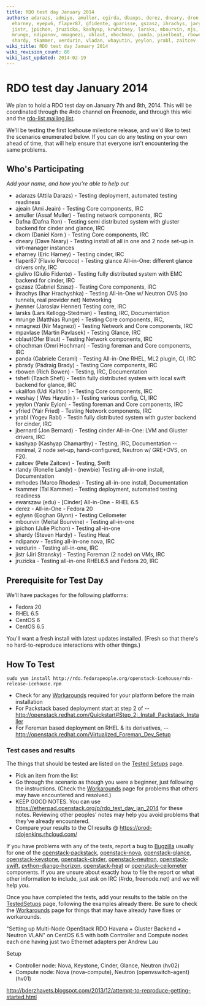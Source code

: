 ```yaml
---
title: RDO test day January 2014
authors: adarazs, admiyo, amuller, cgirda, dbaxps, derez, dneary, dron, edu, eglynn,
  eharney, eyepv6, flaper87, gfidente, gparisse, gszasz, ihrachys, jary, jbernard,
  jistr, jpichon, jruzicka, kashyap, krwhitney, larsks, mbourvin, mjs, mpavlase, mrhodes,
  mrunge, ndipanov, nmagnezi, oblaut, ohochman, panda, pixelbeat, rbowen, rlandy,
  shardy, tkammer, verdurin, vladan, whayutin, yeylon, yrabl, zaitcev
wiki_title: RDO test day January 2014
wiki_revision_count: 80
wiki_last_updated: 2014-02-19
---
```


# RDO test day January 2014

We plan to hold a RDO test day on January 7th and 8th, 2014. This will be coordinated through the #rdo channel on Freenode, and through this wiki and the [rdo-list mailing list](http://www.redhat.com/mailman/listinfo/rdo-list).

We'll be testing the first Icehouse milestone release, and we'd like to test the scenarios enumerated below. If you can do any testing on your own ahead of time, that will help ensure that everyone isn't encountering the same problems.

## Who's Participating

*Add your name, and how you're able to help out*

*   adarazs (Attila Darazs) - Testing deployment, automated testing readiness
*   ajeain (Ami Jeain) - Testing Core components, IRC
*   amuller (Assaf Muller) - Testing network components, IRC
*   Dafna (Dafna Ron) - Testing semi distributed system with gluster backend for cinder and glance, IRC
*   dkorn (Daniel Korn ) - Testing Core components, IRC
*   dneary (Dave Neary) - Testing install of all in one and 2 node set-up in virt-manager instances
*   eharney (Eric Harney) - Testing cinder, IRC
*   flaper87 (Flavio Percoco) - Testing glance All-in-One: different glance drivers only, IRC
*   giulivo (Giulio Fidente) - Testing fully distributed system with EMC backend for cinder, IRC
*   gszasz (Gabriel Szasz) - Testing Core components, IRC
*   ihrachys (Ihar Hrachyshka) - Testing All-in-One w/ Neutron OVS (no tunnels, real provider net) Networking
*   jhenner (Jaroslav Henner) Testing core, IRC
*   larsks (Lars Kellogg-Stedman) - Testing, IRC, Documentation
*   mrunge (Matthias Runge) - Testing Core components, IRC,
*   nmagnezi (Nir Magnezi) - Testing Network and Core components, IRC
*   mpavlase (Martin Pavlasek) - Testing Glance, IRC
*   oblaut(Ofer Blaut) - Testing Network components, IRC
*   ohochman (Omri Hochman) - Testing foreman and Core components, IRC
*   panda (Gabriele Cerami) - Testing All-in-One RHEL, ML2 plugin, CI, IRC
*   pbrady (Pádraig Brady) - Testing Core components, IRC
*   rbowen (Rich Bowen) - Testing, IRC, Documentation
*   tshefi (Tzach Shefi) - Testin fully distributed system with local swift backend for glance, IRC
*   ukalifon (Udi Kalifon ) - Testing Core components, IRC
*   weshay ( Wes Hayutin ) - Testing various config, CI, IRC
*   yeylon (Yaniv Eylon) - Testing foreman and Core components, IRC
*   yfried (Yair Fried) - Testing Network components, IRC
*   yrabl (Yogev Rabl) - Testin fully distributed system with guster backend for cinder, IRC
*   jbernard (Jon Bernard) - Testing cinder All-in-One: LVM and Gluster drivers, IRC
*   kashyap (Kashyap Chamarthy) - Testing, IRC, Documentation -- minimal, 2 node set-up, hand-configured, Neutron w/ GRE+OVS, on F20.
*   zaitcev (Pete Zaitcev) - Testing, Swift
*   rlandy (Ronelle Landy) - (newbie) Testing all-in-one install, Documentation
*   mrhodes (Marco Rhodes) - Testing all-in-one install, Documentation
*   tkammer (Tal Kammer) - Testing deployment, automated testing readiness
*   ewarszaw (edu) - [Cinder] All-in-One - RHEL 6.5
*   derez - All-in-One - Fedora 20
*   eglynn (Eoghan Glynn) - Testing Ceilometer
*   mbourvin (Meital Bourvine) - Testing all-in-one
*   jpichon (Julie Pichon) - Testing all-in-one
*   shardy (Steven Hardy) - Testing Heat
*   ndipanov - Testing all-in-one nova, IRC
*   verdurin - Testing all-in-one, IRC
*   jistr (Jiri Stransky) - Testing Foreman (2 node) on VMs, IRC
*   jruzicka - Testing all-in-one RHEL6.5 and Fedora 20, IRC

## Prerequisite for Test Day

We'll have packages for the following platforms:

*   Fedora 20
*   RHEL 6.5
*   CentOS 6
*   CentOS 6.5

You'll want a fresh install with latest updates installed. (Fresh so that there's no hard-to-reproduce interactions with other things.)

## How To Test

    sudo yum install http://rdo.fedorapeople.org/openstack-icehouse/rdo-release-icehouse.rpm

*   Check for any [ Workarounds](Workarounds_2014_01) required for your platform before the main installation
*   For Packstack based deployment start at step 2 of -- <http://openstack.redhat.com/Quickstart#Step_2:_Install_Packstack_Installer>
*   For Foreman based deployment on RHEL & its derivatives, -- <http://openstack.redhat.com/Virtualized_Foreman_Dev_Setup>

### Test cases and results

The things that should be tested are listed on the [Tested Setups](TestedSetups_2014_01) page.

*   Pick an item from the list
*   Go through the scenario as though you were a beginner, just following the instructions. (Check the [ Workarounds](Workarounds_2014_01) page for problems that others may have encountered and resolved.)
*   KEEP GOOD NOTES. You can use <https://etherpad.openstack.org/p/rdo_test_day_jan_2014> for these notes. Reviewing other peoples' notes may help you avoid problems that they've already encountered.
*   Compare your results to the CI results @ <https://prod-rdojenkins.rhcloud.com/>

If you have problems with any of the tests, report a bug to [Bugzilla](https://bugzilla.redhat.com) usually for one of the [openstack-packstack](https://bugzilla.redhat.com/enter_bug.cgi?product=RDO&version=18&component=openstack-packstack), [openstack-nova](https://bugzilla.redhat.com/enter_bug.cgi?product=RDO&version=18&component=openstack-nova), [openstack-glance](https://bugzilla.redhat.com/enter_bug.cgi?product=RDO&version=18&component=openstack-glance), [openstack-keystone](https://bugzilla.redhat.com/enter_bug.cgi?product=RDO&version=18&component=openstack-keystone), [openstack-cinder](https://bugzilla.redhat.com/enter_bug.cgi?product=RDO&version=18&component=openstack-cinder), [openstack-neutron](https://bugzilla.redhat.com/enter_bug.cgi?product=RDO&version=18&component=openstack-neutron), [openstack-swift](https://bugzilla.redhat.com/enter_bug.cgi?product=RDO&version=18&component=openstack-swift), [python-django-horizon](https://bugzilla.redhat.com/enter_bug.cgi?product=RDO&version=18&component=python-django-horizon), [openstack-heat](https://bugzilla.redhat.com/enter_bug.cgi?product=RDO&version=18&component=openstack-heat) or [openstack-ceilometer](https://bugzilla.redhat.com/enter_bug.cgi?product=RDO&version=18&component=openstack-ceilometer) components. If you are unsure about exactly how to file the report or what other information to include, just ask on IRC (#rdo, freenode.net) and we will help you.

Once you have completed the tests, add your results to the table on the [TestedSetups](TestedSetups_2014_01) page, following the examples already there. Be sure to check the [ Workarounds](Workarounds_2014_01) page for things that may have already have fixes or workarounds.

"Setting up Multi-Node OpenStack RDO Havana + Gluster Backend + Neutron VLAN" on CentOS 6.5 with both Controller and Compute nodes each one having just two Ethernet adapters per Andrew Lau

Setup

* Controller node: Nova, Keystone, Cinder, Glance, Neutron (hv02)
* Compute node: Nova (nova-compute), Neutron (openvswitch-agent) (hv01)

<http://bderzhavets.blogspot.com/2013/12/attempt-to-reproduce-getting-started.html>
